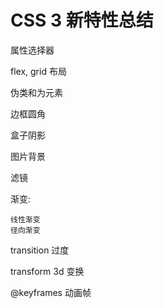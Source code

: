 # CSS 3 新特性总结

属性选择器

flex, grid 布局

伪类和为元素

边框圆角

盒子阴影

图片背景

滤镜

渐变:

    线性渐变
    径向渐变

transition 过度

transform 3d 变换

@keyframes 动画帧
